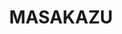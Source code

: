 ---
layout: place
title: "MASAKAZU"
permalink: /california/los-angeles/masakazu.html
stateAbbr: CA
stateName: California
cityName: Los Angeles
seo:
  name: "MASAKAZU"
  type: Restaurant
  links: https://sushimasakazu.com/
description: "Looking for sushi in Los Angeles, California? Check out MASAKAZU for a delightful Japanese dining experience. Enjoy a variety of sushi and other dishes in a ..."
place_id: ChIJw7qnPdC7woARTgEUSZ__hNM
photos:
  - name: >-
      places/ChIJw7qnPdC7woARTgEUSZ__hNM/photos/AeeoHcJZuv-u4GSr4NyBIf-ga0qsp5BVGjIyE_SwoewI_Ty-5yECXYnEhsy877kuvjqcWFj30mQyUGRou8WrO6Kw0KjDVkRhsGMyQTPF48oJCzZKln9xsYDjAg2o2EcN2xgJuIMj8xkYOlD3skikbgXf0IcMEjHrvFBtn8ag3XmL0W1kIASHOUpSlGmvvwyZgXVusy5Fx77P-DCiyLl5eGGUViEUZNi_ushUV319ry6SbGtJiKSuv3hMo-plRtDEzLVmlZvGoQQlSAF6UGyXnxU4wEESwi4rjMh_X29l5KPUAWwcT4CgX67oL8KrhvrZvJ67pqw510FtaBf9q8cZobk5K92lAKRc8cblr5QD10JpEaQsPWABgEcK2eb1EaIpH_d2tMpymxIZXYd0R1ykfX52asrgfh_wGJFpfReReHGw4eJ4Rw
    widthPx: 4032
    heightPx: 3024
    authorAttributions:
      - displayName: Thomas Fuks
        uri: https://maps.google.com/maps/contrib/114881835311721785768
        photoUri: >-
          https://lh3.googleusercontent.com/a/ACg8ocKmUBAMA_-Qf7I44azgXaaTlfiWzNA2wVfvxBZiPWsFrOaU6Hk=s100-p-k-no-mo
    flagContentUri: >-
      https://www.google.com/local/imagery/report/?cb_client=maps_api_places.places_api&image_key=!1e10!2sCIHM0ogKEICAgICZtdLBKg&hl=en-US
    googleMapsUri: >-
      https://www.google.com/maps/place//data=!3m4!1e2!3m2!1sCIHM0ogKEICAgICZtdLBKg!2e10!4m2!3m1!1s0x80c2bbd03da7bac3:0xd384ff9f4914014e
  - name: >-
      places/ChIJw7qnPdC7woARTgEUSZ__hNM/photos/AeeoHcI0-xckKwMmZLOnyBm23iGQ8nip-hwra7Z4QRL-C3vnfv_DAdJqiObWWOB3uNbnXxfVqkoneFsmhDUwZLnZYYbr6IIjb76MnHzAXuhcuvAZZVGiCvdPhGE-h6orI61E1HCvfNXg6AxO2Z38thS8Nek1v2Co3S1zWJcyTo1QHcYbIkjDdpwL2_FT73u9tkUM4sHW5tOW2x0GXaQrNHY44CAY2Vrwy2RQdP-7veBvMhYIfkQi9Uy7JijAhM2bkh5iaexOYFNjwaosa0k9xzCd1r19B-MEzG8ebgF-qymt7SaX3P2k99Fnsq81XbXg5VCQwM1TNJ_n2yIUBYdsrUia9UryS3-iQkI-oUMaKAubuy0SH6sUwr8ai463bDYt2AYKjb7g1PcYxpmpDUAAroeJw7UZ9xemPQr7cmYczuaOMljzRA
    widthPx: 3000
    heightPx: 4000
    authorAttributions:
      - displayName: Brad Yasar
        uri: https://maps.google.com/maps/contrib/113594049905846221996
        photoUri: >-
          https://lh3.googleusercontent.com/a-/ALV-UjU1J-WY7jpDbf8UsSfBRIaVBZ3LejPYG9ORNIZ6R3-NFy2KCNOp=s100-p-k-no-mo
    flagContentUri: >-
      https://www.google.com/local/imagery/report/?cb_client=maps_api_places.places_api&image_key=!1e10!2sCIHM0ogKEICAgIDhv4vRBA&hl=en-US
    googleMapsUri: >-
      https://www.google.com/maps/place//data=!3m4!1e2!3m2!1sCIHM0ogKEICAgIDhv4vRBA!2e10!4m2!3m1!1s0x80c2bbd03da7bac3:0xd384ff9f4914014e
  - name: >-
      places/ChIJw7qnPdC7woARTgEUSZ__hNM/photos/AeeoHcKzYI-eAV6OCh_leEahyIblEiZOVkdyGuKzbSCayw6iyrTmODCJFwuoKQKjcuEuC8d2ycUv7U_p_V9jywZmXxZnsENXYhEHlnVb3UswjwI2HJyOR1TfvDgO55HayMEkqY2jGymkVBJFKf_wR2c8PjkCn9DZ9fqCAmItKnim4ex27sP-m_jet7sLOzY5xJmYm8mJWmfIioNdLeKlnkBRknv9m3FPhKsXMPg_-yU_YiR6-FrNQBSMa9jVT-l4gVn67Pz1i0uVhD6ei5NwWp1KLmYfzNzV8MbNMWyXpOmh-4FCZhCMJ640rN4ZetggztbuBDzx5UDIQwFoAlXi7u8HMY_TZm2JLjptFs80dttTJ7gv2_vBAZjACutdGIrcu1vtWVt2MpSGJ6tHLIuyXHugoy3miIvUe61-sjkuAE9jg8M
    widthPx: 4032
    heightPx: 3024
    authorAttributions:
      - displayName: James Leung (jobias)
        uri: https://maps.google.com/maps/contrib/106101920759546399093
        photoUri: >-
          https://lh3.googleusercontent.com/a-/ALV-UjU8vBbF1nJoatEtzfjjFxRl1Wi-mQGFTXZtq64kU3KyCO6iGSjp=s100-p-k-no-mo
    flagContentUri: >-
      https://www.google.com/local/imagery/report/?cb_client=maps_api_places.places_api&image_key=!1e10!2sCIHM0ogKEICAgIDG8-2cXA&hl=en-US
    googleMapsUri: >-
      https://www.google.com/maps/place//data=!3m4!1e2!3m2!1sCIHM0ogKEICAgIDG8-2cXA!2e10!4m2!3m1!1s0x80c2bbd03da7bac3:0xd384ff9f4914014e
  - name: >-
      places/ChIJw7qnPdC7woARTgEUSZ__hNM/photos/AeeoHcKrsUZqVMhp4akEW7XZyjtf-l2SxK2s9tpdyrGZgU7SIUZ4i7kiTF9fDJag0eu0EbeRcqidTFIq2xFwbe5gDCv-I-ZLldSN2l5py0TfNoDyOfYAXIjFFqiTq6HqvpMC3sOoDp7nxAM-CkHN0h8vq235WdSvmPtgG-LWzY5lNZg0ZGAj0057fZ9NPyTq4xY_ouPc9PqcC7GHINswG7y04aHJvFnM8QU-l4K_tr_1IeP1zZrgPfnXhSzciOXT14eUD1JF4J9tAD2ATAex9uWPnELBg9tP5ucSfbMBkzaTZ7H0eh3kPsbU1AlzLCjY5GPisRTxCAEneP4FvVPWhhWfUKc0GfJsr8-MA1sUg1-SooV2peX3q_PVTT7N1d5FGU4vAHMhS0kHAHijm2hjH7E7P34qs6NADmvDyYdmeydqru4LoQ
    widthPx: 4032
    heightPx: 3024
    authorAttributions:
      - displayName: Thomas Fuks
        uri: https://maps.google.com/maps/contrib/114881835311721785768
        photoUri: >-
          https://lh3.googleusercontent.com/a/ACg8ocKmUBAMA_-Qf7I44azgXaaTlfiWzNA2wVfvxBZiPWsFrOaU6Hk=s100-p-k-no-mo
    flagContentUri: >-
      https://www.google.com/local/imagery/report/?cb_client=maps_api_places.places_api&image_key=!1e10!2sCIHM0ogKEICAgICZtdLBSg&hl=en-US
    googleMapsUri: >-
      https://www.google.com/maps/place//data=!3m4!1e2!3m2!1sCIHM0ogKEICAgICZtdLBSg!2e10!4m2!3m1!1s0x80c2bbd03da7bac3:0xd384ff9f4914014e
  - name: >-
      places/ChIJw7qnPdC7woARTgEUSZ__hNM/photos/AeeoHcKGM6XvSix7mPB8J_wjg3T5qkVE8PiFh8OiGKPO1KJyErQrwnoexK_59apgG872_Abq95ZBu3sieuuDyiXJMPs5Avmwcnuf0XSo1joOCiqpkx1-w3ySiOXolpiFjzD_HSn_2EThkBhvyntz0Bv1xnRgq3P_iS4VK515NxUls3HQUaivji5bWqKBMbPzBuVRMaoahEjmblR-91UQ2_PT6qSaDhfUY69RAwQXzF5505NSB3mKrw_PvYmBQj_PyVIQ5apHdYnYmeFdxRdpQfkK4QoELMgqZSOxBUhsW6L38y94DktHpVBoy05HWMqe4TD3fzlroR1e3hp68bIdzvkxWjsm7k13QfPTUy3Ta8nphCEYCOdIjVjPT5fyrk-5U05oaDRHTHYSOY0mS8d3ISVzL51iqDyKdUgxTX70Wl7Ca0WbZw_Z
    widthPx: 4032
    heightPx: 3024
    authorAttributions:
      - displayName: Michelle Lee
        uri: https://maps.google.com/maps/contrib/117145954359564145394
        photoUri: >-
          https://lh3.googleusercontent.com/a/ACg8ocLtgq3mAWQRGlNPdOS9OGMSSsflE3ZU4DRjOW3JiTGCH0Vm5Q=s100-p-k-no-mo
    flagContentUri: >-
      https://www.google.com/local/imagery/report/?cb_client=maps_api_places.places_api&image_key=!1e10!2sCIHM0ogKEICAgIC2p-vcrAE&hl=en-US
    googleMapsUri: >-
      https://www.google.com/maps/place//data=!3m4!1e2!3m2!1sCIHM0ogKEICAgIC2p-vcrAE!2e10!4m2!3m1!1s0x80c2bbd03da7bac3:0xd384ff9f4914014e
  - name: >-
      places/ChIJw7qnPdC7woARTgEUSZ__hNM/photos/AeeoHcK2eKUemXSgcCbkL47zyk9_cZ1S7Lz4wo5i19b_LoEZclMeFm--upI1lkSxghrbzmrsOCnYXRdxFD6_Yzih0DILZVDCYqRV6sOrqJ8i4jcj0HO4m6c1rA9Dl4KTI9R0wkCySNsmcc2Eorg0MEnWnM2MDokV624Z_IMUvXEssx7YcFaqvHpbHytGY6VF3y4yBPl2ZL8gX1_ENOqk15pSEDoL2Qy0i_ukXB1pFb6fi5dippyJdMkmnFNrPsOSVnIJoljIdr3xKlmhmS_pj3U1oL53khQeGQPmHZVl-IetO4wnDl4XtnQF1-0B5xYG_O03W8Bhp_kWLncgTzzSlZwZae8ct4nPp5HSdCHwn6waAVCB89skwMC2Xefs3iBm8HLtiNcKRZiLWNBgqwTeN6takEYYiOxk7ZcyY7YaFDNhZ9T1r27H
    widthPx: 3024
    heightPx: 4032
    authorAttributions:
      - displayName: handly eugene
        uri: https://maps.google.com/maps/contrib/115396872739705194571
        photoUri: >-
          https://lh3.googleusercontent.com/a-/ALV-UjUiDJf-E9gTNcqUvDDW6Yuf-k5kyr0e1DCGnXh7sZ27xoMA1xr2Cg=s100-p-k-no-mo
    flagContentUri: >-
      https://www.google.com/local/imagery/report/?cb_client=maps_api_places.places_api&image_key=!1e10!2sCIHM0ogKEICAgID64-yEngE&hl=en-US
    googleMapsUri: >-
      https://www.google.com/maps/place//data=!3m4!1e2!3m2!1sCIHM0ogKEICAgID64-yEngE!2e10!4m2!3m1!1s0x80c2bbd03da7bac3:0xd384ff9f4914014e
  - name: >-
      places/ChIJw7qnPdC7woARTgEUSZ__hNM/photos/AeeoHcLFRtxGwb74hGJSGJqqOj3X5-VTJWHNaeljh-Yyy2PAdz3-Cce6kvDqdkYxMjZJmuTnh4TzQzCo9g6a8MRDSKCFstmALI1qL45jXc3CiOawGFtyJ4BF2V-bWdLuFoawCSyecb8i1xa29by2WzZolCMBLglqtmZAwIh3ditT9mIG07z8lGZctafGeZALPrBwardFH4VNCgW7dd4xVoaidLB5P3YStcyOiCWRr3-DnB0avP0G2yTKaqZusOmecd8QPKmCioqdAwzB6EOfaXk-IsNZtaOTeRYqn8PO9sOGQMTAmxuQKyESWCA2_ZrC5YyGRuSiNsFcxhUwASId0cHy09mKvKgIlB9JpzP3l-o-0hs3yjYR22vYTnmem6mB6C8HyhvUzi_i_MYoTCaupB9WGzW_GwJEs0Dy0IQ5GldooHpnYs31
    widthPx: 1536
    heightPx: 2048
    authorAttributions:
      - displayName: Thomas Lin
        uri: https://maps.google.com/maps/contrib/102466243143386118877
        photoUri: >-
          https://lh3.googleusercontent.com/a/ACg8ocJMEX5Ns_qY_55R5TGqfP0TFQ5d-oqsHawfOHZXLHCtkV9FXw=s100-p-k-no-mo
    flagContentUri: >-
      https://www.google.com/local/imagery/report/?cb_client=maps_api_places.places_api&image_key=!1e10!2sCIHM0ogKEICAgMCQge-yowE&hl=en-US
    googleMapsUri: >-
      https://www.google.com/maps/place//data=!3m4!1e2!3m2!1sCIHM0ogKEICAgMCQge-yowE!2e10!4m2!3m1!1s0x80c2bbd03da7bac3:0xd384ff9f4914014e
  - name: >-
      places/ChIJw7qnPdC7woARTgEUSZ__hNM/photos/AeeoHcLMDb6hAlrSv1VMtd6oIGWWAKrcn6JzQeVkojc58wwC-321mW9geYNXPJXqu67zhuHayPl-yCappXccQan5OWOhd6Nc36ESMlWKCeC28a9Nk4gPt--hwGYbWXqMhlznRVTuDSdBWzWTvWGi_P8V6jFg2e29zG7tafgwziAGAgKA4ctzml3j4dQtURNO7KjP58Jaila5bJ6YJdxPt7rD-xQRslAr5jjvZveydWTREog7nTiBTSMIxvDIOXE9lahAUloy0rDZUqgFxJCr3GJFqjxtQVRIrOi4VYMFSDny-mQe6xXxTqYlHnxzfNDBQ8gJUdtC9MeMx6IXWjeVDmO1WwgGwTY7105nIG5Fac3T9bRDBvfAy61QhkWQ1YRN5IdsoSxnxzcD9Nzgtg8mo2iknGXdq2GVplIIlAKLQx4SmXHGbkHc
    widthPx: 4080
    heightPx: 3072
    authorAttributions:
      - displayName: Khesayc Chu Yang
        uri: https://maps.google.com/maps/contrib/116493187133280183712
        photoUri: >-
          https://lh3.googleusercontent.com/a/ACg8ocIk4k4sOvFbseL_Vvx4SDCmwJg7Tyv5bOl-Ir-vZPgog88Zt8y2=s100-p-k-no-mo
    flagContentUri: >-
      https://www.google.com/local/imagery/report/?cb_client=maps_api_places.places_api&image_key=!1e10!2sCIHM0ogKEICAgICG2c6zngE&hl=en-US
    googleMapsUri: >-
      https://www.google.com/maps/place//data=!3m4!1e2!3m2!1sCIHM0ogKEICAgICG2c6zngE!2e10!4m2!3m1!1s0x80c2bbd03da7bac3:0xd384ff9f4914014e
  - name: >-
      places/ChIJw7qnPdC7woARTgEUSZ__hNM/photos/AeeoHcIRH4p2OZTwfIvBRaxz8EdCMZFDO0ABFyVj2yXstOJKOC-qE6dZUDSPUYBlH_-fXIJYfmMwVm5DfQMw1_Mhe5YjfaqOOlBI3r9FfParlMhsPWkq5fbKPgdQCg2ibqsi1I3SG0MAMXozNTOv1HREfLwrTDUWjyZrC6hPkDIExNnZ5WVt7zKae19we9I6PCqfaxvoX-UIPoiQk3qA38dZa-4_3o_yLl4MgqvnD0Ywv3whr4wXS_sT4HVSw4aM80oQZ9KXdpETchu6ROWLASlUqQYELT_Ig2Umb_jKwx2NUQ_FLf0qRCHsAIxlKkbJqIC8YWQxrPpuKdAT6vTduGf1hnU2dDMQAfDFlZfAIz12gWvr6uVsDmkoHl97poJSLT2wYY3bYuDwxXS1vejKfvlhJ67fN1U05UdsHOeWUY4QPkn2_Q
    widthPx: 3024
    heightPx: 4032
    authorAttributions:
      - displayName: G D
        uri: https://maps.google.com/maps/contrib/101007381042322233914
        photoUri: >-
          https://lh3.googleusercontent.com/a/ACg8ocJxMC-HfLu_Pdq3lOcSzANbHQl0HhIuhdP78-YM_2JczJbeNg=s100-p-k-no-mo
    flagContentUri: >-
      https://www.google.com/local/imagery/report/?cb_client=maps_api_places.places_api&image_key=!1e10!2sCIHM0ogKEICAgIC4mrD0CQ&hl=en-US
    googleMapsUri: >-
      https://www.google.com/maps/place//data=!3m4!1e2!3m2!1sCIHM0ogKEICAgIC4mrD0CQ!2e10!4m2!3m1!1s0x80c2bbd03da7bac3:0xd384ff9f4914014e
  - name: >-
      places/ChIJw7qnPdC7woARTgEUSZ__hNM/photos/AeeoHcI52R9GhZa-jhMLbfK5uTr17ffyLTIu3F88PpBFFiC6nhO9gEjJCpnVlXhgiPfHoLPglXSnVHqmIo1ETHe8h4Fx4WWkgFkEOOR0p8qqM2Jthw2n4e8qMmbwNaLZ4dx5RRV1gtr-1M16SfDSokG0o3s2AOYi1GMXLYhTZvXCDyzTLaQy7zY3pSj1Uc_PwvomjYexVgo5-deGgVpJdrEJF-5f5E3CGLRSFrQWUdiv9sqrmJD9xcwrctkI9wZy8Kuy4U80JKTSo13yW_gYt3ZVRNBi0zLn8grEUQiRyd_Hnhs4K9Ue77oEytnDR1pKVYB89a5KOYMpW5MCh6ZDpKA0e3ddumApHxyiVMc0aSJyy5LnRYXo5tgN4RBY9k2Ru7lGmVxDqFs7VVU4qh68qCgW_OKUVgninb_QhMVBP1oLVkA
    widthPx: 2773
    heightPx: 3697
    authorAttributions:
      - displayName: handly eugene
        uri: https://maps.google.com/maps/contrib/115396872739705194571
        photoUri: >-
          https://lh3.googleusercontent.com/a-/ALV-UjUiDJf-E9gTNcqUvDDW6Yuf-k5kyr0e1DCGnXh7sZ27xoMA1xr2Cg=s100-p-k-no-mo
    flagContentUri: >-
      https://www.google.com/local/imagery/report/?cb_client=maps_api_places.places_api&image_key=!1e10!2sCIHM0ogKEICAgID38Pv9CA&hl=en-US
    googleMapsUri: >-
      https://www.google.com/maps/place//data=!3m4!1e2!3m2!1sCIHM0ogKEICAgID38Pv9CA!2e10!4m2!3m1!1s0x80c2bbd03da7bac3:0xd384ff9f4914014e
address: 1911 Westwood Blvd, Los Angeles, CA 90025, USA
street: 1911 Westwood Blvd
city: Los Angeles
state: CA
zip: '90025'
country: USA
neighborhood: West Los Angeles
latitude: '34.047754'
longitude: '-118.435336'
accessibility_options:
  wheelchairAccessibleEntrance: true
  wheelchairAccessibleRestroom: true
  wheelchairAccessibleSeating: true
business_status: OPERATIONAL
name: MASAKAZU
google_maps_links:
  directionsUri: >-
    https://www.google.com/maps/dir//''/data=!4m7!4m6!1m1!4e2!1m2!1m1!1s0x80c2bbd03da7bac3:0xd384ff9f4914014e!3e0
  placeUri: https://maps.google.com/?cid=15241588098519531854
  writeAReviewUri: >-
    https://www.google.com/maps/place//data=!4m3!3m2!1s0x80c2bbd03da7bac3:0xd384ff9f4914014e!12e1
  reviewsUri: >-
    https://www.google.com/maps/place//data=!4m4!3m3!1s0x80c2bbd03da7bac3:0xd384ff9f4914014e!9m1!1b1
  photosUri: >-
    https://www.google.com/maps/place//data=!4m3!3m2!1s0x80c2bbd03da7bac3:0xd384ff9f4914014e!10e5
primary_type: Sushi Restaurant
opening_hours:
  regular: null
  current: null
secondary_opening_hours:
  regular:
    weekdayDescriptions: null
    type: null
  current:
    weekdayDescriptions: null
    type: null
phone: (310) 421-9779
price_level: null
price_range: $100 &ndash; & up
rating: '4.2'
rating_count: 65
website: https://sushimasakazu.com/
reviews: null
parking_options: null
payment_options: null
allow_dogs: null
curbside_pickup: null
delivery: null
dine_in: null
good_for_children: null
good_for_groups: null
good_for_sports: null
live_music: null
menu_for_children: null
outdoor_seating: null
reservable: null
restroom: null
serves_beer: null
serves_breakfast: null
serves_brunch: null
serves_cocktails: null
serves_coffee: null
serves_dinner: null
serves_dessert: null
serves_lunch: null
serves_vegetarian_food: null
serves_wine: null
takeout: null
summary: null

---